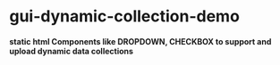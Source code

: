 # gui-dynamic-collection-demo
#### static html Components like DROPDOWN, CHECKBOX to support and upload dynamic data collections
